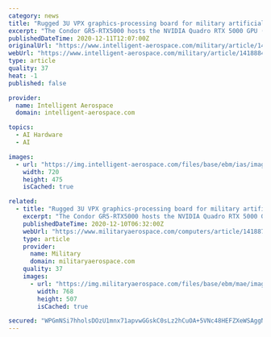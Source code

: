 ```yaml
---
category: news
title: "Rugged 3U VPX graphics-processing board for military artificial intelligence (AI) uses introduced by EIZO"
excerpt: "The Condor GR5-RTX5000 hosts the NVIDIA Quadro RTX 5000 GPU (TU104) on the board, and is for latency-sensitive applications in ISR, EW, and SIGINT."
publishedDateTime: 2020-12-11T12:07:00Z
originalUrl: "https://www.intelligent-aerospace.com/military/article/14188842/rugged-3u-vpx"
webUrl: "https://www.intelligent-aerospace.com/military/article/14188842/rugged-3u-vpx"
type: article
quality: 37
heat: -1
published: false

provider:
  name: Intelligent Aerospace
  domain: intelligent-aerospace.com

topics:
  - AI Hardware
  - AI

images:
  - url: "https://img.intelligent-aerospace.com/files/base/ebm/ias/image/2020/12/Eizo_10_Dec_2020.5fd0b415a4d55.5fd2701607105.png?auto=format&fit=max&w=1200"
    width: 720
    height: 475
    isCached: true

related:
  - title: "Rugged 3U VPX graphics-processing board for military artificial intelligence (AI) uses introduced by EIZO"
    excerpt: "The Condor GR5-RTX5000 hosts the NVIDIA Quadro RTX 5000 GPU (TU104) on the board, and is for latency-sensitive applications in ISR, EW, and SIGINT."
    publishedDateTime: 2020-12-10T06:32:00Z
    webUrl: "https://www.militaryaerospace.com/computers/article/14188702/rugged-3u-vpx-graphics-processing"
    type: article
    provider:
      name: Military
      domain: militaryaerospace.com
    quality: 37
    images:
      - url: "https://img.militaryaerospace.com/files/base/ebm/mae/image/2020/12/Eizo_10_Dec_2020.5fd0b415a4d55.png?auto=format&fit=max&w=1200"
        width: 768
        height: 507
        isCached: true

secured: "WPGmNSi7hholsDOzU1mnx71apvwGGskC0sLz2hCuOA+5VNc48HEFZXeWSAggNY7ASsRiOVsd37eN2InxFsvfIHu6j2fu97GLZB2BXHxUqTT3dYllImYvoLgKSijwffAZVKNzDKgFMsrcSfxelvtGAG/J6b8rKKLRl2jnyh2Ue5Tj1HoXioEa267RWf6M3CDNPP+derqq7JDmL3r6m91AvyMW/dbRd9iOF+y8D9ifNfv5oSoqmem4G+I3NTfvLOQJ8/qIIXPA+Nm6QG5wQgcB7hvoHJ1iKzeRavyOadd6+tW6h9F5bRGXSQ8XxLreS42AOjTSVlxg69rubcpM8yuSBDbTRXanHhT6Z+VoLnlRSLI=;8Ex3l7edMp7NS0pSLAzlyw=="
---
```


